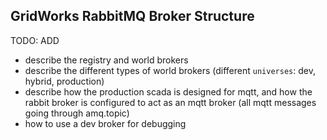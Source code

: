 ## GridWorks RabbitMQ Broker Structure

TODO: ADD

  - describe the registry and world brokers
  - describe the different types of world brokers (different `universes`: dev, hybrid, production)
  - describe how the production scada is designed for mqtt, and
  how the rabbit broker is configured to act as an mqtt broker (all mqtt messages going through amq.topic)
  - how to use a dev broker for debugging
